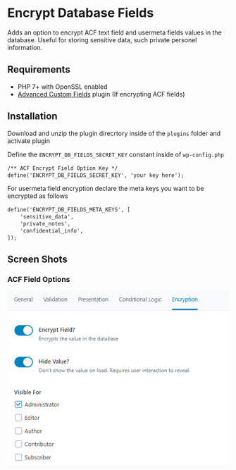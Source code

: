 # Encrypt Database Fields

Adds an option to encrypt ACF text field and usermeta fields values in the database. Useful for storing sensitive data, such private personel information.

## Requirements

- PHP 7+ with OpenSSL enabled
- [Advanced Custom Fields](https://www.advancedcustomfields.com/) plugin (If encrypting ACF fields)

## Installation

Download and unzip the plugin direcrtory inside of the `plugins` folder and activate plugin

Define the `ENCRYPT_DB_FIELDS_SECRET_KEY` constant inside of `wp-config.php`

```
/** ACF Encrypt Field Option Key */
define('ENCRYPT_DB_FIELDS_SECRET_KEY', 'your key here');
```

For usermeta field encryption declare the meta keys you want to be encrypted as follows

```
define('ENCRYPT_DB_FIELDS_META_KEYS', [
    'sensitive_data',
    'private_notes',
    'confidential_info',
]);
```

## Screen Shots

### ACF Field Options

![Field Options Settings](/field-options.png?raw=true "Field Options Settings")